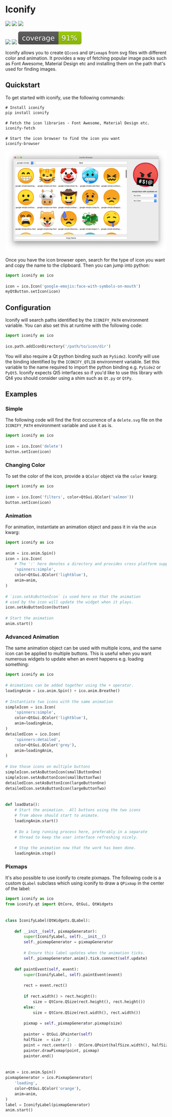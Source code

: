 # Iconify

![](https://github.com/jasongilholme/iconify/workflows/linux/badge.svg)
![](https://github.com/jasongilholme/iconify/workflows/macos/badge.svg)
![](https://github.com/jasongilholme/iconify/workflows/windows/badge.svg)
 
![](https://github.com/jasongilholme/iconify/workflows/mypy/badge.svg)
![](https://github.com/jasongilholme/iconify/workflows/lint/badge.svg)
![](coverage.svg)

Iconify allows you to create `QIcon`s and `QPixmap`s from svg files with 
different color and animation.  It provides a way of fetching popular image
packs such as Font Awesome, Material Design etc and installing them on the 
path that's used for finding images.

## Quickstart

To get started with iconify, use the following commands:

```shell script
# Install iconify
pip install iconify

# Fetch the icon libraries - Font Awesome, Material Design etc.
iconify-fetch

# Start the icon browser to find the icon you want
iconify-browser
```

![alt text](images/browser.png)

Once you have the icon browser open, search for the type of icon you want and
copy the name to the clipboard. Then you can jump into python:

```python
import iconify as ico

icon = ico.Icon('google-emojis:face-with-symbols-on-mouth')
myQtButton.setIcon(icon)
```

## Configuration

Iconify will search paths identified by the `ICONIFY_PATH` environment variable.
You can also set this at runtime with the following code:

```python
import iconify as ico

ico.path.addIconDirectory('/path/to/icon/dir')
```

You will also require a Qt python binding such as `PySide2`. Iconify will use the 
binding identified by the `ICONIFY_QTLIB` environment variable.  Set this variable
to the name required to import the python binding e.g. `PySide2` or `PyQt5`. 
Iconify expects Qt5 interfaces so if you'd like to use this library with Qt4
you should consider using a shim such as `Qt.py` or `QtPy`.


## Examples

### Simple

The following code will find the first occurrence of a `delete.svg` file on the
`ICONIFY_PATH` environment variable and use it as is.
 
```python
import iconify as ico

icon = ico.Icon('delete')
button.setIcon(icon)
```

### Changing Color

To set the color of the icon, provide a `QColor` object via the `color` kwarg:

```python
import iconify as ico

icon = ico.Icon('filters', color=QtGui.QColor('salmon'))
button.setIcon(icon)
```

### Animation

For animation, instantiate an animation object and pass it in via the `anim` kwarg:

```python
import iconify as ico

anim = ico.anim.Spin()
icon = ico.Icon(
    # The ':' here denotes a directory and provides cross platform support.
    'spinners:simple',  
    color=QtGui.QColor('lightblue'),
    anim=anim,
)

# `icon.setAsButtonIcon` is used here so that the animation
# used by the icon will update the widget when it plays.
icon.setAsButtonIcon(button)

# Start the animation
anim.start()
```

### Advanced Animation

The same animation object can be used with multiple icons, and the same icon can be applied
to multiple buttons.  This is useful when you want numerous widgets to update when 
an event happens e.g. loading something:

```python
import iconify as ico

# Animations can be added together using the + operator.
loadingAnim = ico.anim.Spin() + ico.anim.Breathe()

# Instantiate two icons with the same animation
simpleIcon = ico.Icon(
    'spinners:simple',
    color=QtGui.QColor('lightblue'),
    anim=loadingAnim,
)
detailedIcon = ico.Icon(
    'spinners:detailed',
    color=QtGui.QColor('grey'),
    anim=loadingAnim,
)

# Use those icons on multiple buttons
simpleIcon.setAsButtonIcon(smallButtonOne)
simpleIcon.setAsButtonIcon(smallButtonTwo)
detailedIcon.setAsButtonIcon(largeButtonOne)
detailedIcon.setAsButtonIcon(largeButtonTwo)


def loadData():
    # Start the animation.  All buttons using the two icons
    # from above should start to animate.
    loadingAnim.start()
    
    # Do a long running process here, preferably in a separate
    # thread to keep the user interface refreshing nicely.
    
    # Stop the animation now that the work has been done.
    loadingAnim.stop()
```

### Pixmaps

It's also possible to use iconify to create pixmaps.  The following code is a 
custom `QLabel` subclass which using iconify to draw a `QPixmap` in the center of
the label:

```python
import iconify as ico
from iconify.qt import QtCore, QtGui, QtWidgets


class IconifyLabel(QtWidgets.QLabel):

    def __init__(self, pixmapGenerator):
        super(IconifyLabel, self).__init__()
        self._pixmapGenerator = pixmapGenerator
        
        # Ensure this label updates when the animation ticks.
        self._pixmapGenerator.anim().tick.connect(self.update)

    def paintEvent(self, event):
        super(IconifyLabel, self).paintEvent(event)

        rect = event.rect()

        if rect.width() > rect.height():
            size = QtCore.QSize(rect.height(), rect.height())
        else:
            size = QtCore.QSize(rect.width(), rect.width())

        pixmap = self._pixmapGenerator.pixmap(size)

        painter = QtGui.QPainter(self)
        halfSize  = size / 2
        point = rect.center() - QtCore.QPoint(halfSize.width(), halfSize.height())
        painter.drawPixmap(point, pixmap)
        painter.end()


anim = ico.anim.Spin()
pixmapGenerator = ico.PixmapGenerator(
    'loading',
    color=QtGui.QColor('orange'),
    anim=anim,
)
label = IconifyLabel(pixmapGenerator)
anim.start()
```
